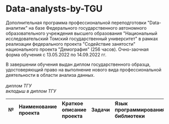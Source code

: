 # Data-analysts-by-TGU

Дополнительная программа профессиональной переподготовки "Data-аналитик" на базе Федерального государственного автономного образовательного учреждения высшего образования "Национальный исследовательский Томский государственный университет" в рамках реализации федерального проекта "Содействие занятости" национального проекта "Демография" (256 часов). Очно-заочная форма обучения с 13.05.2022 по 14.09.2022 гг.

В завершении обучения выдан диплом государственного образца, удостоверяющий право на выполнение нового вида профессиональной деятельности в области анализа данных.
<br><br>*диплом ТГУ*
<br><img src="">
<br>*вкладыш в диплом ТГУ*
<br><img src="">

|№ |Наименование проекта|Краткое описание проекта|Задачи                           |Язык программирования, библиотеки|
|--|:-------------------|:-----------------------|:--------------------------------|:--------------------------------|
